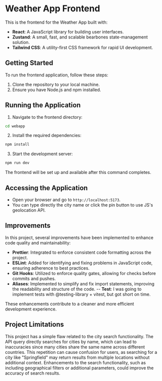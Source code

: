 # Weather App Frontend

This is the frontend for the Weather App built with:

- **React**: A JavaScript library for building user interfaces.
- **Zustand**: A small, fast, and scalable bearbones state-management solution.
- **Tailwind CSS**: A utility-first CSS framework for rapid UI development.

## Getting Started

To run the frontend application, follow these steps:

1. Clone the repository to your local machine.
2. Ensure you have Node.js and npm installed.

## Running the Application

1. Navigate to the frontend directory:

```bash
cd webapp
```

2. Install the required dependencies:

```bash
npm install
````

3. Start the development server:

```bash
npm run dev
```

The frontend will be set up and available after this command completes.

## Accessing the Application

- Open your browser and go to `http://localhost:5173`.
- You can type directly the city name or click the pin button to use JS's geolocation API.


## Improvements

In this project, several improvements have been implemented to enhance code quality and maintainability:

- **Prettier**: Integrated to enforce consistent code formatting across the project.
- **ESLint**: Added for identifying and fixing problems in JavaScript code, ensuring adherence to best practices.
- **Git Hooks**: Utilized to enforce quality gates, allowing for checks before commits and pushes.
- **Aliases**: Implemented to simplify and fix import statements, improving the readability and structure of the code.
-- **Test**: I was going to implement tests with @testing-library + vitest, but got short on time.

These enhancements contribute to a cleaner and more efficient development experience.

## Project Limitations

This project has a simple flaw related to the city search functionality. The API query directly searches for cities by name, which can lead to inaccuracies since many cities share the same name across different countries. This repetition can cause confusion for users, as searching for a city like "Springfield" may return results from multiple locations without additional context. Enhancements to the search functionality, such as including geographical filters or additional parameters, could improve the accuracy of search results.